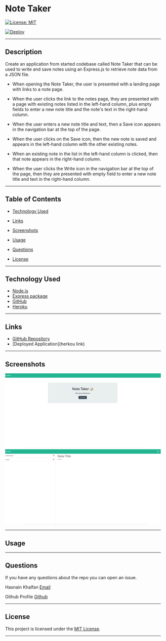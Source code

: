 # Note Taker

[![License: MIT](https://img.shields.io/badge/License-MIT-yellow.svg)](https://opensource.org/licenses/MIT)

[![Deploy](https://www.herokucdn.com/deploy/button.svg)](https://heroku.com/deploy)

---

## Description

Create an application from started codebase called Note Taker that can be used to write and save notes using an Express.js to retrieve note data from a JSON file. 

- When opening the Note Taker, the user is presented with a landing page with links to a note page.

- When the user clicks the link to the notes page, they are presented with a page with existing notes listed in the left-hand column, plus empty fields to enter a new note title and the note's text in the right-hand column.

- When the user enters a new note title and text, then a Save icon appears in the navigation bar at the top of the page.

- When the user clicks on the Save icon, then the new note is saved and appears in the left-hand column with the other existing notes.

- When an existing note in the list in the left-hand column is clicked, then that note appears in the right-hand column.

- When the user clicks the Write icon in the navigation bar at the top of the page, then they are presented with empty field to enter a new note title and text in the right-hand column.

---

## Table of Contents

- [Technology Used](#technology-used)

- [Links](#links)

- [Screenshots](#screenshots)

- [Usage](#usage)

- [Questions](#questions)

- [License](#license)

---

## Technology Used

- [Node.js](https://nodejs.org/en/)
- [Express package](https://www.npmjs.com/package/express)
- [GitHub](https://www.github.com)
- [Heroku](https://www.heroku.com)

---

## Links

- [GitHub Repository](https://github.com/hkhalfan1979/note-taker)
- [Deployed Application](herkou link)

---

## Screenshots

![Main Page](./public/assets/images/screenshot-homepage.png)
![Note Page](./public/assets/images/screenshot-notes.png)

---

## Usage


---

## Questions

If you have any questions about the repo you can open an issue.

Hasnain Khalfan [Email](hkhalfan@gmail.com)

Github Profile [Github](https://github.com/hkhalfan1979/)

---

## License

This project is licensed under the [MIT License](https://choosealicense.com/licenses/mit).

---



